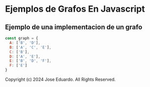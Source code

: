 # Ejemplos de Grafos En Javascript

## Ejemplo de una implementacion de un grafo

```Javascript
const graph = {
  A: ['B', 'D'],
  B: ['A', 'C', 'E'],
  C: ['B'],
  D: ['A', 'E'],
  E: ['B', 'D', 'F'],
  F: ['E']
}

```

Copyright (c) 2024 Jose Eduardo. All Rights Reserved.
